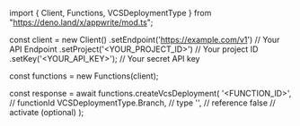 import { Client, Functions, VCSDeploymentType } from "https://deno.land/x/appwrite/mod.ts";

const client = new Client()
    .setEndpoint('https://example.com/v1') // Your API Endpoint
    .setProject('<YOUR_PROJECT_ID>') // Your project ID
    .setKey('<YOUR_API_KEY>'); // Your secret API key

const functions = new Functions(client);

const response = await functions.createVcsDeployment(
    '<FUNCTION_ID>', // functionId
    VCSDeploymentType.Branch, // type
    '<REFERENCE>', // reference
    false // activate (optional)
);

